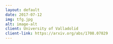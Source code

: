 ```yaml
---
layout: default
date: 2017-07-12
img: tfg.jpg
alt: image-alt
client: University of Valladolid
client-link: https://arxiv.org/abs/1708.07829
---
```

